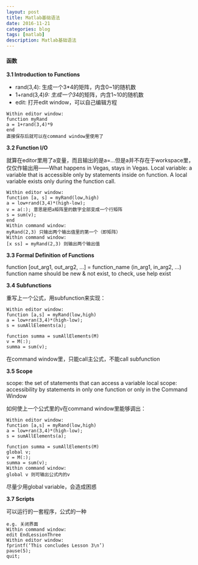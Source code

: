 ```yaml
---
layout: post
title: Matlab基础语法
date: 2016-11-21
categories: blog
tags: [matlab]
description: Matlab基础语法
---
```


#### 函数     

**3.1 Introduction to Functions**   

- rand(3,4): 生成一个3*4的矩阵，内含0~1的随机数
- 1+rand(3,4)*9: 生成一个3*4的矩阵，内含1~10的随机数
- edit: 打开edit window，可以自己编辑方程

```
Within editor window:
function myRand
a = 1+rand(3,4)*9
end
直接保存后就可以在command window里使用了
```


**3.2 Function I/O**    

就算在editor里用了a变量，而且输出的是a=...但是a并不存在于workspace里，仅仅作输出用——What happens in Vegas, stays in Vegas.
Local variable: a variable that is accessible only by statements inside on function. A local variable exists only during the function call.

```
Within editor window:
function [a, s] = myRand(low,high)
a = low+rand(3,4)*(high-low);
v = a(:); 意思是把a矩阵里的数字全部变成一个行矩阵
s = sum(v);
end
Within command window:
myRand(2,3) 只输出两个输出值里的第一个（即矩阵）
Within command window:
[x ss] = myRand(2,3) 则输出两个输出值
```

**3.3 Formal Definition of Functions**     

function [out_arg1, out_arg2, …] = function_name (in_arg1, in_arg2, …)        
function name should be new & not exist, to check, use help exist       


**3.4 Subfunctions**     

重写上一个公式，用subfunction来实现：

```
Within editor window:
function [a,s] = myRand(low,high)
a = low+ran(3,4)*(high-low);
s = sumAllElements(a);

function summa = sumAllElements(M)
v = M(:);
summa = sum(v);
```

在command window里，只能call主公式，不能call subfunction


**3.5 Scope**     

scope: the set of statements that can access a variable
local scope: accessibility by statements in only one function or only in the Command Window

如何使上一个公式里的v在command window里能够调出：

```
Within editor window:
function [a,s] = myRand(low,high)
a = low+ran(3,4)*(high-low);
s = sumAllElements(a);

function summa = sumAllElements(M)
global v;
v = M(:);
summa = sum(v);
Within command window:
global v 则可输出公式内的v
```

尽量少用global variable，会造成困惑


**3.7 Scripts**     

可以运行的一套程序，公式的一种

```
e.g. 关闭界面
Within command window:
edit EndLessionThree
Within editor window:
fprintf(‘This concludes Lesson 3\n’)
pause(5);
quit;
```











